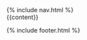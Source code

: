 <!DOCTYPE html>
<html lang="en">
<head>
  <title>{% if page.title %}{{ page.title }} – {% endif %}{{ site.name }} – {{ site.description }}</title>

  <!-- jQuery 3 -->
  <script src="https://ajax.googleapis.com/ajax/libs/jquery/3.2.1/jquery.min.js"></script>

  <!-- jQuery Mobile -->
  <script src="https://ajax.googleapis.com/ajax/libs/jquerymobile/1.4.5/jquery.mobile.min.js"></script>
  <link rel="stylesheet" href="https://ajax.googleapis.com/ajax/libs/jquerymobile/1.4.5/jquery.mobile.min.css">

  <!-- jQuery UI -->
  <link rel="stylesheet" href="https://ajax.googleapis.com/ajax/libs/jqueryui/1.12.1/themes/smoothness/jquery-ui.css">
  <script src="https://ajax.googleapis.com/ajax/libs/jqueryui/1.12.1/jquery-ui.min.js"></script>

  <!-- Bootstrap 3.3.7 -->
  <link href="https://maxcdn.bootstrapcdn.com/bootstrap/3.3.7/css/bootstrap.min.css" rel="stylesheet">
  <script src="https://maxcdn.bootstrapcdn.com/bootstrap/3.3.7/js/bootstrap.min.js"></script>

  <!-- Fonts -->
  <link href="https://fonts.googleapis.com/css?family=Open+Sans" rel="stylesheet">
  <link rel="stylesheet" href="https://maxcdn.bootstrapcdn.com/font-awesome/4.7.0/css/font-awesome.min.css" />

  <!-- My Styling -->
  <link rel="stylesheet" href="{{ "/static/css/default.css" | relative_url }}">
</head>
<body>
{% include nav.html %}
<!-- Page Content -->
<div class="container">
  {{content}}
</div>

<!-- including footer -->
{% include footer.html %}

</body>
</html>
